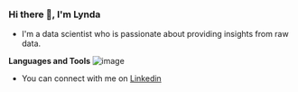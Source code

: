 ### Hi there 👋, I'm Lynda

- I'm a data scientist who is passionate about providing insights from raw data.

**Languages and Tools** 
 ![image](https://user-images.githubusercontent.com/64370754/220621860-4b0ec1b2-b49e-4794-9046-1d2282db2ae7.png)



- You can connect with me on <a href="https://www.linkedin.com/in/lynda-wainaina/">Linkedin</a>

